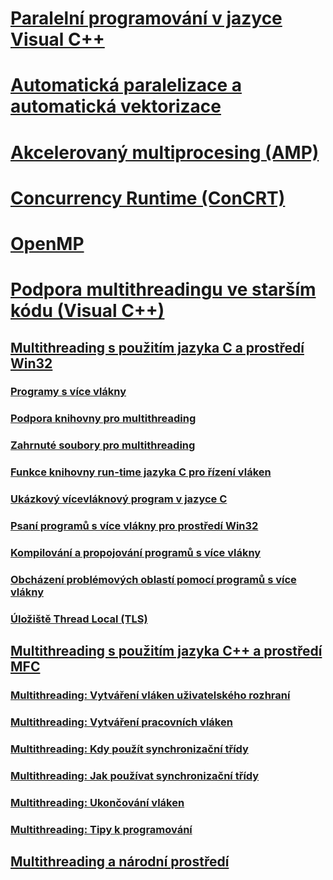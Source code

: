 # [Paralelní programování v jazyce Visual C++](parallel-programming-in-visual-cpp.md)
# [Automatická paralelizace a automatická vektorizace](auto-parallelization-and-auto-vectorization.md)
# [Akcelerovaný multiprocesing (AMP)](amp/toc.md)
# [Concurrency Runtime (ConCRT)](concrt/toc.md)
# [OpenMP](openmp/toc.md)
# [Podpora multithreadingu ve starším kódu (Visual C++)](multithreading-support-for-older-code-visual-cpp.md)
## [Multithreading s použitím jazyka C a prostředí Win32](multithreading-with-c-and-win32.md)
### [Programy s více vlákny](multithread-programs.md)
### [Podpora knihovny pro multithreading](library-support-for-multithreading.md)
### [Zahrnuté soubory pro multithreading](include-files-for-multithreading.md)
### [Funkce knihovny run-time jazyka C pro řízení vláken](c-run-time-library-functions-for-thread-control.md)
### [Ukázkový vícevláknový program v jazyce C](sample-multithread-c-program.md)
### [Psaní programů s více vlákny pro prostředí Win32](writing-a-multithreaded-win32-program.md)
### [Kompilování a propojování programů s více vlákny](compiling-and-linking-multithread-programs.md)
### [Obcházení problémových oblastí pomocí programů s více vlákny](avoiding-problem-areas-with-multithread-programs.md)
### [Úložiště Thread Local (TLS)](thread-local-storage-tls.md)
## [Multithreading s použitím jazyka C++ a prostředí MFC](multithreading-with-cpp-and-mfc.md)
### [Multithreading: Vytváření vláken uživatelského rozhraní](multithreading-creating-user-interface-threads.md)
### [Multithreading: Vytváření pracovních vláken](multithreading-creating-worker-threads.md)
### [Multithreading: Kdy použít synchronizační třídy](multithreading-when-to-use-the-synchronization-classes.md)
### [Multithreading: Jak používat synchronizační třídy](multithreading-how-to-use-the-synchronization-classes.md)
### [Multithreading: Ukončování vláken](multithreading-terminating-threads.md)
### [Multithreading: Tipy k programování](multithreading-programming-tips.md)
## [Multithreading a národní prostředí](multithreading-and-locales.md)
